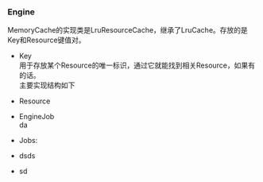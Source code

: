 ### Engine
MemoryCache的实现类是LruResourceCache，继承了LruCache。存放的是Key和Resource键值对。

- Key  
用于存放某个Resource的唯一标识，通过它就能找到相关Resource，如果有的话。  
主要实现结构如下
- Resource  




- EngineJob  
da


- Jobs:
- dsds
- sd

